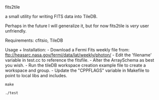 fits2tile

a small utility for writing FITS data into TileDB.

Perhaps in the future I will generalize it, but for now
fits2tile is *very* user unfriendly.

Requirements: cfitsio, TileDB

Usage + Installation:
    - Download a Fermi Fits weekly file from: ftp://heasarc.nasa.gov/fermi/data/lat/weekly/photon/
    - Edit the 'filename' variable in test.cc to reference the fitsfile.
    - Alter the ArraySchema as best you wish.
    - Run the tileDB workspace creation example file to create a workspace and group.
    - Update the "CPPFLAGS" variable in Makefile to point to local libs and includes.

    make

    ./test
